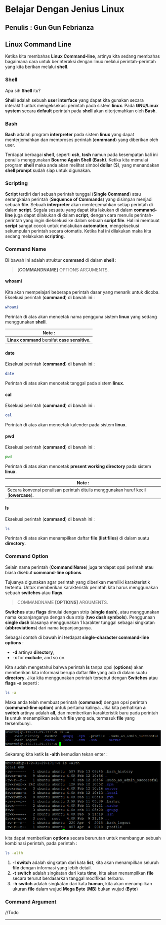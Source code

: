 # Belajar Dengan Jenius Linux

## Penulis : Gun Gun Febrianza

## Linux Command Line

Ketika kita membahas **Linux Command-line**, artinya kita sedang membahas bagaimana cara untuk berinteraksi dengan linux melalui perintah-perintah yang kita berikan melalui **shell**.

### Shell

Apa sih **Shell** itu? 

**Shell** adalah sebuah **user interface** yang dapat kita gunakan secara interaktif untuk mengeksekusi perintah pada sistem **linux**. Pada **GNU/Linux system** secara **default** perintah pada **shell** akan diterjemahkan oleh **Bash**.

###  Bash

**Bash** adalah program **interpreter** pada sistem **linux** yang dapat menterjemahkan dan memproses perintah (**command**) yang diberikan oleh user. 

Terdapat berbagai **shell**, seperti **csh**, **tcsh** namun pada kesempatan kali ini penulis menggunakan **Bourne Again Shell (Bash)**. Ketika kita memulai program **shell** maka anda akan melihat simbol **dollar** ($), yang menandakan  **shell prompt** sudah siap untuk digunakan.

### Scripting

**Script** terdiri dari sebuah perintah tunggal (**Single Command**) atau serangkaian perintah (**Sequence of Commands**) yang disimpan menjadi sebuah **file**. Sebuah **interpreter** akan menterjemahkan setiap perintah di dalam **script**. Segala sesuatu yang dapat kita lakukan di dalam **command-line** juga dapat dilakukan di dalam **script**, dengan cara menulis perintah-perintah yang ingin dieksekusi ke dalam sebuah **script file**.  Hal ini membuat **script** sangat cocok untuk melakukan **automation**, mengeksekusi sekumpulan perintah secara otomatis. Ketika hal ini dilakukan maka kita sedang melakukan **scripting**.

### Command Name

Di bawah ini adalah struktur **command** di dalam **shell** :

> **[COMMANDNAME]** OPTIONS ARGUMENTS.

#### whoami

Kita akan mempelajari beberapa perintah dasar yang menarik untuk dicoba. Eksekusi perintah (**command**) di bawah ini :

```bash
whoami
```

Perintah di atas akan mencetak nama pengguna sistem **linux** yang sedang menggunakan **shell**.

| Note :                                         |
| ---------------------------------------------- |
| **Linux command** bersifat **case sensitive**. |

#### date

Eksekusi perintah (**command**) di bawah ini :

```bash
date
```

Perintah di atas akan mencetak tanggal pada sistem **linux**. 

#### cal

Eksekusi perintah (**command**) di bawah ini :

```bash
cal
```

Perintah di atas akan mencetak kalender pada sistem **linux**. 

#### pwd

Eksekusi perintah (**command**) di bawah ini :

```bash
pwd
```

Perintah di atas akan mencetak **present working directory** pada sistem **linux**. 

| Note :                                                       |
| ------------------------------------------------------------ |
| Secara konvensi penulisan perintah ditulis menggunakan huruf kecil (**lowercase**). |

#### ls

Eksekusi perintah (**command**) di bawah ini :

```bash
ls
```

Perintah di atas akan menampilkan daftar **file** (**list files**) di dalam suatu **directory**.

### Command Option

Selain nama perintah (**Command Name**) juga terdapat opsi perintah atau biasa disebut **command-line options**. 

Tujuanya digunakan agar perintah yang diberikan memiliki karakteristik tertentu. Untuk memberikan karakteristik perintah kita harus menggunakan sebuah **switches** atau **flags**. 

> COMMANDNAME **[OPTIONS]** ARGUMENTS.
>

**Switches** atau **flags** dimulai dengan strip (**single dash**), atau menggunakan nama kepanjanganya dengan dua strip (**two dash symbols**). Penggunaan **single dash** biasanya menggunakan 1 karakter tunggal sebagai singkatan (**abbreviations**) dari nama kepanjanganya. 

Sebagai contoh di bawah ini terdapat **single-character command-line options** : 

- **-d** artinya **directory**, 
- **-x** for **exclude**, and so on.

Kita sudah mengetahui bahwa perintah **ls** tanpa opsi (**options**) akan memberikan kita informasi berupa daftar **file** yang ada di dalam suatu **directory**. Jika kita menggunakan perintah tersebut dengan **Switches** atau **flags** **-a** seperti :

```bash
ls -a
```

Maka anda telah membuat perintah (**command**) dengan opsi perintah (**command-line option**) untuk pertama kalinya.
Jika kita perhatikan **a** **switch** artinya adalah **all**, dan memberikan karakteristik baru pada perintah **ls** untuk menampilkan seluruh **file** yang ada, termasuk **file** yang tersembunyi. 

![](../assets/all-switch.png)

Sekarang kita ketik **ls -alth** kemudian tekan enter :

![](../assets/multi-swtich-command-options.png)

kita dapat memberikan **options** secara berurutan untuk membangun sebuah kombinasi perintah, pada perintah :

```bash
ls -alth
```

1. **-l** **switch** adalah singkatan dari kata **list**, kita akan menampilkan seluruh **file** dengan informasi yang lebih detail.
2. **-t** **switch** adalah singkatan dari kata **time**, kita akan menampilkan **file** secara terurut berdasarkan tanggal modifikasi terbaru.
3. **-h** **switch** adalah singkatan dari kata **human**, kita akan menampilkan ukuran **file** dalam wujud **Mega Byte** (**MB**)  bukan wujud (**Byte**) 

### Command Argument

//Todo

---------------------

